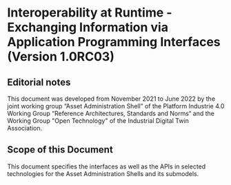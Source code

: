 
# Interoperability at Runtime - Exchanging Information via Application Programming Interfaces (Version 1.0RC03)  


## Editorial notes
This document was developed from November 2021 to June 2022 by the joint working group “Asset Administration Shell” of the Platform Industrie 4.0 Working Group “Reference Architectures, Standards and Norms“ and the Working Group "Open Technology" of the Industrial Digital Twin Association.

## Scope of this Document
This document specifies the interfaces as well as the APIs in selected technologies for the Asset Administration Shells and its submodels. 
